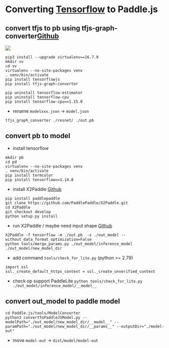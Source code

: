 # Converting [Tensorflow](https://tfhub.dev/) to Paddle.js


## convert tfjs to pb using tfjs-graph-converter[Github](https://pypi.org/project/tfjs-graph-converter/)

![](https://raw.githubusercontent.com/patlevin/tfjs-to-tf/master/docs/logo.png)


```shell
pip3 install --upgrade virtualenv==16.7.9
mkdir vv
cd vv
virtualenv --no-site-packages venv
. venv/bin/activate
pip install tensorflowjs
pip install tfjs-graph-converter

pip uninstall tensorflow-estimator
pip uninstall tensorflow-cpu 
pip install tensorflow-cpu==1.15.0 
```

* rename `modelxxx.json` -> `model.json`
```
tfjs_graph_converter ./resnet/ ./out.pb
```

## convert pb to model

* install tensorflow
```
mkdir pb
cd pd
virtualenv --no-site-packages venv
. venv/bin/activate
pip install termcolor
pip install tensorflow==1.14.0
```

* install X2Paddle [Github](https://github.com/PaddlePaddle/X2Paddle)
```
pip install paddlepaddle
git clone https://github.com/PaddlePaddle/X2Paddle.git
cd X2Paddle
git checkout develop
python setup.py install
```

* run X2Paddle / maybe need input shape [Github](https://github.com/PaddlePaddle/X2Paddle/blob/develop/tools/README.md)
```shell
X2Paddle -f tensorflow -m ./out.pb  -s ./out_model --without_data_format_optimization=False
python tools/merge_params.py ./out_model/inference_model ./out_model/new_model_dir
```

* add command `tools/check_for_lite.py` (python >= 2.79)
```
import ssl
ssl._create_default_https_context = ssl._create_unverified_context
```

* check op support PaddleLite
`python tools/check_for_lite.py ./out_model/inference_model/__model__`


## convert out_model to paddle model

```
cd Paddle.js/tools/ModelConverter
python3 convertToPaddleJSModel.py --modelPath="./out_model/new_model_dir/__model__" --paramPath="./out_model/new_model_dir/__params__" --outputDir="./model-out"
```

* move `model-out` -> `dist/model/model-out`

